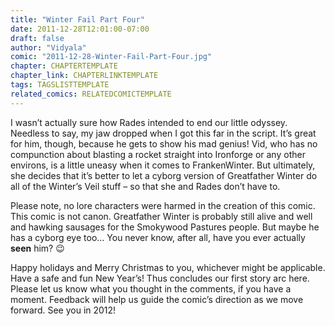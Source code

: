 ```yaml
---
title: "Winter Fail Part Four"
date: 2011-12-28T12:01:00-07:00
draft: false
author: "Vidyala"
comic: "2011-12-28-Winter-Fail-Part-Four.jpg"
chapter: CHAPTERTEMPLATE
chapter_link: CHAPTERLINKTEMPLATE
tags: TAGSLISTTEMPLATE
related_comics: RELATEDCOMICTEMPLATE
---
```


I wasn’t actually sure how Rades intended to end our little odyssey. Needless to say, my jaw dropped when I got this far in the script. It’s great for him, though, because he gets to show his mad genius! Vid, who has no compunction about blasting a rocket straight into Ironforge or any other environs, is a little uneasy when it comes to FrankenWinter. But ultimately, she decides that it’s better to let a cyborg version of Greatfather Winter do all of the Winter’s Veil stuff – so that she and Rades don’t have to.


Please note, no lore characters were harmed in the creation of this comic. This comic is not canon. Greatfather Winter is probably still alive and well and hawking sausages for the Smokywood Pastures people. But maybe he has a cyborg eye too… You never know, after all, have you ever actually **seen** him? 😉


Happy holidays and Merry Christmas to you, whichever might be applicable. Have a safe and fun New Year’s! Thus concludes our first story arc here. Please let us know what you thought in the comments, if you have a moment. Feedback will help us guide the comic’s direction as we move forward. See you in 2012!

